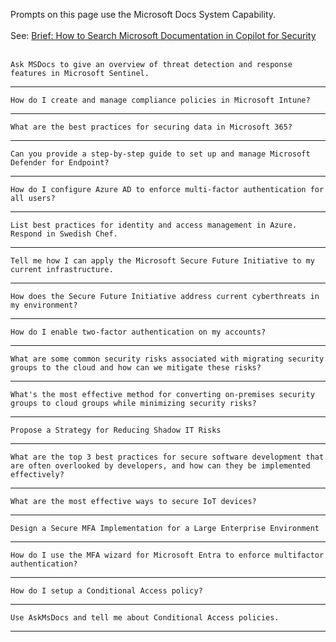 Prompts on this page use the Microsoft Docs System Capability. <br><br>
See: <a href="https://rodtrent.substack.com/p/brief-how-to-search-microsoft-documentation" target="_blank">Brief: How to Search Microsoft Documentation in Copilot for Security</a> 
<br><br>
```
Ask MSDocs to give an overview of threat detection and response features in Microsoft Sentinel.
```
---
```
How do I create and manage compliance policies in Microsoft Intune?
```
---
```
What are the best practices for securing data in Microsoft 365?
```
---
```
Can you provide a step-by-step guide to set up and manage Microsoft Defender for Endpoint?
```
---
```
How do I configure Azure AD to enforce multi-factor authentication for all users?
```
---
```
List best practices for identity and access management in Azure. Respond in Swedish Chef.
```
---
```
Tell me how I can apply the Microsoft Secure Future Initiative to my current infrastructure.
```
---
```
How does the Secure Future Initiative address current cyberthreats in my environment?
```
---
```
How do I enable two-factor authentication on my accounts?
```
---
```
What are some common security risks associated with migrating security groups to the cloud and how can we mitigate these risks?
```
---
```
What's the most effective method for converting on-premises security groups to cloud groups while minimizing security risks?
```
---
```
Propose a Strategy for Reducing Shadow IT Risks
```
---
```
What are the top 3 best practices for secure software development that are often overlooked by developers, and how can they be implemented effectively?
```
---
```
What are the most effective ways to secure IoT devices?
```
---
```
Design a Secure MFA Implementation for a Large Enterprise Environment
```
---
```
How do I use the MFA wizard for Microsoft Entra to enforce multifactor authentication?
```
---
```
How do I setup a Conditional Access policy?
```
---
```
Use AskMsDocs and tell me about Conditional Access policies.
```
---
